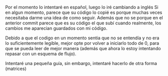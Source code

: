 Por el momento lo intentaré en español, luego lo iré cambiando a inglés
Si en algun momento, parece que su código lo copié es porque muchas veces necesitaba darme una idea de como seguir. Además que no se porque en el anterior commit parece que es su código el que subí cuando realmente, los cambios me aparecian guardados con mi código.

Debido a que el codigo en un momento sentia que no se entendía y no era lo suficientemente legible, mejor opte por volver a iniciarlo todo de 0, para que se pueda leer de mejor manera (además que ahora lo estoy intentando repasar con un esquema de flujo).

Intentaré una pequeña guía, sin embargo, intentaré hacerlo de otra forma (matrices)